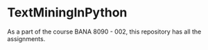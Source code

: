 # TextMiningInPython
As a part of the course BANA 8090 - 002, this repository has all the assignments.
